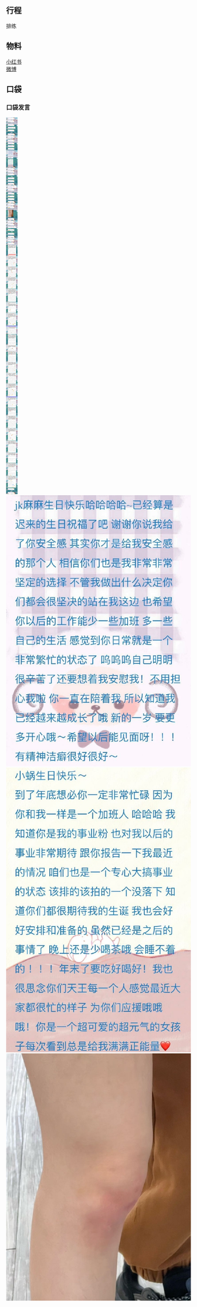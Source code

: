## 行程
排练
## 物料
[小红书](http://www.xiaohongshu.com/discovery/item/61cc64e9000000000102c06e)<br>
[微博](https://weibo.com/5228056212/L8jzrnXZE)<br>
## 口袋
### 口袋发言
![口袋发言](./pocket48/imgs/messages1.jpeg)<br>
![口袋发言](./pocket48/imgs/P1.jpeg)<br>
![口袋发言](./pocket48/imgs/P2.jpeg)<br>
![口袋发言](./pocket48/imgs/P3.jpeg)<br>

